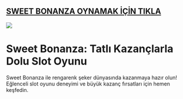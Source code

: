 ## <a href="https://tinyurl.com/ydf5y7kb">SWEET BONANZA OYNAMAK İÇİN TIKLA</a>

<a href="https://tinyurl.com/ydf5y7kb"><img src="https://s13.gifyu.com/images/SPuTg.gif"></a>

# Sweet Bonanza: Tatlı Kazançlarla Dolu Slot Oyunu
Sweet Bonanza ile rengarenk şeker dünyasında kazanmaya hazır olun! Eğlenceli slot oyunu deneyimi ve büyük kazanç fırsatları için hemen keşfedin.
